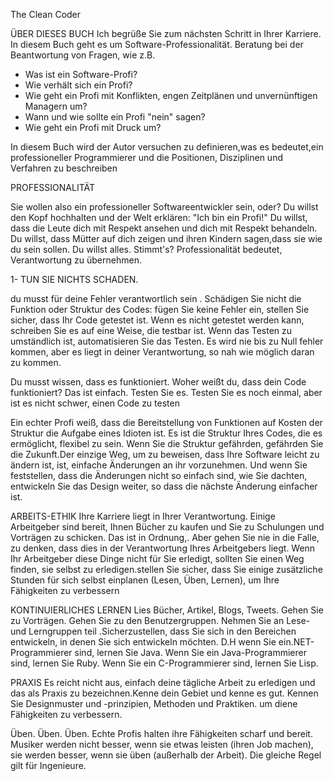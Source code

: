 The Clean Coder

ÜBER DIESES BUCH
Ich begrüße Sie zum nächsten Schritt in Ihrer Karriere.
In diesem Buch geht es um Software-Professionalität.
Beratung bei der Beantwortung von Fragen, wie z.B.
- Was ist ein Software-Profi?
- Wie verhält sich ein Profi?
- Wie geht ein Profi mit Konflikten, engen Zeitplänen und unvernünftigen Managern um?
- Wann und wie sollte ein Profi "nein" sagen?
- Wie geht ein Profi mit Druck um?

In diesem Buch wird der Autor versuchen zu definieren,was
es bedeutet,ein professioneller Programmierer und die
Positionen, Disziplinen und Verfahren zu beschreiben

PROFESSIONALITÄT

Sie wollen also ein professioneller Softwareentwickler sein, oder? 
Du willst den Kopf hochhalten und der Welt erklären: "Ich bin ein Profi!" 
Du willst, dass die Leute dich mit Respekt ansehen und dich mit Respekt behandeln.
Du willst, dass Mütter auf dich zeigen und ihren Kindern sagen,dass
sie wie du sein sollen. Du willst alles. Stimmt's?
Professionalität bedeutet, Verantwortung zu übernehmen.

1- TUN SIE NICHTS SCHADEN.

du musst für deine Fehler verantwortlich sein .
Schädigen Sie nicht die Funktion oder Struktur des Codes:
fügen Sie keine Fehler ein, stellen Sie sicher, dass 
Ihr Code getestet ist. Wenn es nicht getestet werden kann, 
schreiben Sie es auf eine Weise, die testbar ist.
Wenn das Testen zu umständlich ist, automatisieren Sie das Testen. 
Es wird nie bis zu Null fehler kommen, aber es liegt in deiner
Verantwortung, so nah wie möglich daran zu kommen.

Du musst wissen, dass es funktioniert.
Woher weißt du, dass dein Code funktioniert? Das ist einfach. Testen Sie es.
Testen Sie es noch einmal, aber ist es nicht schwer, einen 
Code zu testen

Ein echter Profi weiß, dass die Bereitstellung von Funktionen auf Kosten 
der Struktur die Aufgabe eines Idioten ist. Es ist die Struktur Ihres Codes, die 
es ermöglicht, flexibel zu sein. Wenn Sie die Struktur gefährden, gefährden
Sie die Zukunft.Der einzige Weg, um zu beweisen, dass Ihre Software leicht 
zu ändern ist, ist, einfache Änderungen an ihr vorzunehmen.
Und wenn Sie feststellen, dass die Änderungen nicht so einfach sind, wie 
Sie dachten, entwickeln Sie das Design weiter, so dass die nächste Änderung 
einfacher ist.
 
ARBEITS-ETHIK
Ihre Karriere liegt in Ihrer Verantwortung. Einige Arbeitgeber sind 
bereit, Ihnen Bücher zu kaufen und Sie zu Schulungen und Vorträgen 
zu schicken. Das ist in Ordnung,. Aber gehen Sie nie in die Falle, zu 
denken, dass dies in der Verantwortung Ihres 
Arbeitgebers liegt. Wenn Ihr Arbeitgeber diese Dinge nicht für Sie erledigt,
sollten Sie einen Weg finden, sie selbst zu erledigen.stellen Sie 
sicher, dass Sie einige zusätzliche Stunden für sich selbst einplanen 
(Lesen, Üben, Lernen), um Ihre Fähigkeiten zu verbessern 


KONTINUIERLICHES LERNEN
Lies Bücher, Artikel, Blogs, Tweets. Gehen Sie zu Vorträgen. 
Gehen Sie zu den Benutzergruppen. Nehmen Sie an Lese- und Lerngruppen 
teil .Sicherzustellen, dass Sie sich in den Bereichen entwickeln, in 
denen Sie sich entwickeln möchten.
D.H wenn Sie ein.NET-Programmierer sind, lernen Sie Java. Wenn Sie 
ein Java-Programmierer sind, lernen Sie Ruby. Wenn Sie ein C-Programmierer 
sind, lernen Sie Lisp.

PRAXIS
Es reicht nicht aus, einfach deine tägliche Arbeit zu erledigen 
und das als Praxis zu bezeichnen.Kenne dein Gebiet und kenne 
es gut. Kennen Sie Designmuster und -prinzipien, Methoden und Praktiken. 
um diene Fähigkeiten zu verbessern.

Üben. Üben. Üben. Echte Profis halten ihre Fähigkeiten scharf und bereit. 
Musiker werden nicht besser, wenn sie etwas leisten (ihren Job machen), 
sie werden besser, wenn sie üben (außerhalb der Arbeit). Die gleiche Regel 
gilt für Ingenieure.



